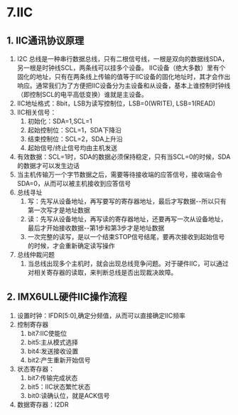 # 7.IIC
## 1. IIC通讯协议原理
1.  I2C 总线是一种串行数据总线，只有二根信号线，一根是双向的数据线SDA，另一根是时钟线SCL，两条线可以挂多个设备。 IIC设备（绝大多数）里有个固化的地址，只有在两条线上传输的值等于IIC设备的固化地址时，其才会作出响应。通常我们为了方便把IIC设备分为主设备和从设备，基本上谁控制时钟线（即控制SCL的电平高低变换）谁就是主设备。
2. IIC地址格式：8bit，LSB为读写控制位，LSB=0(WRITE), LSB=1(READ)
3. IIC相关信号：
   1. 初始化：SDA=1,SCL=1
   2. 起始控制位：SCL=1，SDA下降沿
   3. 结束控制位：SCL=2，SDA上升沿
   4. 起始信号/终止信号均由主机发送
4. 有效数据：SCL=1时，SDA的数据必须保持稳定，只有当SCL=0的时候，SDA的数据才可以发生边话
5. 当主机传输万一个字节数据之后，需要等待接收端的应答信号，接收端会令SDA=0，从而可以被主机接收到应答信号
6. 总线寻址
   1. 写：先写从设备地址，再写要写的寄存器地址，最后才写数据--所以只有第一次写才是地址数据
   2. 读：先写从设备地址，再写读的寄存器地址，还要再写一次从设备地址，最后才开始接收数据--第1步和第3步才是地址数据
   3. 一次完整的读写，是以一个结束STOP信号结尾，要再次接收到起始信号的时候，才会重新确定读写操作
7. 总线仲裁问题
   1. 当总线出现多个主机时，就会出现总线竞争问题。对于硬件IIC，可以通过对相关寄存器的读取，来判断总线是否出现裁决故障。

## 2. IMX6ULL硬件IIC操作流程
1. 设置时钟：IFDR[5:0],确定分频值，从而可以直接确定IIC频率
2. 控制寄存器
   1. bit7:IIC使能位
   2. bit5:主从模式选择
   3. bit4:发送接收设置
   4. bit2:产生重新开始信号
3. 状态寄存器：
   1. bit7:传输完成状态
   2. bit5：IIC状态繁忙状态
   3. bit0:读确认位，就是ACK信号
4. 数据寄存器：I2DR
